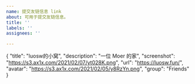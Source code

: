 ```yaml
---
name: 提交友链信息 link
about: 可用于提交友链信息。
title: ''
labels: ''
assignees: ''

---
```


{
    "title": "luosw的小窝",
    "description": "一位 Moer 的家",
    "screenshot": "https://s3.ax1x.com/2021/02/07/yt028K.png",
    "url": "https://luosw.fun/",
    "avatar": "https://s3.ax1x.com/2021/02/05/y8RzYn.png",
    "group": "Friends"
}
